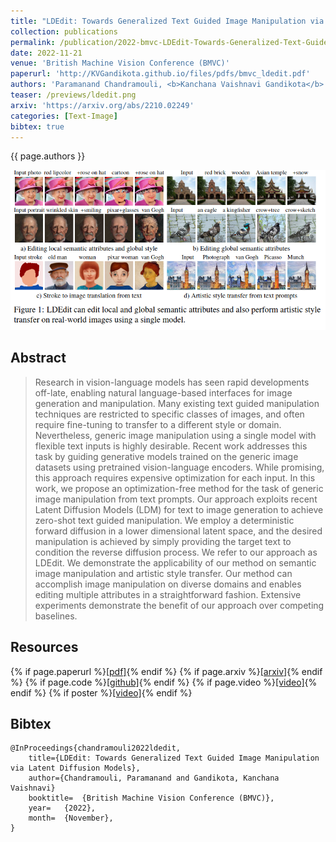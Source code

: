```yaml
---
title: "LDEdit: Towards Generalized Text Guided Image Manipulation via Latent Diffusion Models"
collection: publications
permalink: /publication/2022-bmvc-LDEdit-Towards-Generalized-Text-Guided-Image-Manipulation-via-Latent-Diffusion-Models
date: 2022-11-21
venue: 'British Machine Vision Conference (BMVC)'
paperurl: 'http://KVGandikota.github.io/files/pdfs/bmvc_ldedit.pdf'
authors: 'Paramanand Chandramouli, <b>Kanchana Vaishnavi Gandikota</b>'
teaser: /previews/ldedit.png
arxiv: 'https://arxiv.org/abs/2210.02249'
categories: [Text-Image]
bibtex: true
---
```


{{ page.authors }}

<img class="pub_teaser" src="../images/previews/ldedit.png" alt="Teaser Image" title="teaser" />

## Abstract

> Research in vision-language models has seen rapid developments off-late, enabling natural language-based interfaces for image generation and manipulation. Many existing text guided manipulation techniques are restricted to specific classes of images, and often require fine-tuning to transfer to a different style or domain. Nevertheless, generic image manipulation using a single model with flexible text inputs is highly desirable. Recent work addresses this task by guiding generative models trained on the generic image datasets using pretrained vision-language encoders. While promising, this approach requires expensive optimization for each input. In this work, we propose an optimization-free method for the task of generic image manipulation from text prompts. Our approach exploits recent Latent Diffusion Models (LDM) for text to image generation to achieve zero-shot text guided manipulation. We employ a deterministic forward diffusion in a lower dimensional latent space, and the desired manipulation is achieved by simply providing the target text to condition the reverse diffusion process. We refer to our approach as LDEdit. We demonstrate the applicability of our method on semantic image manipulation and artistic style transfer. Our method can accomplish image manipulation on diverse domains and enables editing multiple attributes in a straightforward fashion. Extensive experiments demonstrate the benefit of our approach over competing baselines. 

## Resources

{% if page.paperurl %}<a href=" {{ page.paperurl }} ">[pdf]</a>{% endif %} {% if page.arxiv %}<a href=" {{ page.arxiv }} ">[arxiv]</a>{% endif %} {% if page.code %}<a href=" {{ page.code }} ">[github]</a>{% endif %} {% if page.video %}<a href=" {{ page.video }} ">[video]</a>{% endif %} {% if poster %}<a href=" {{ page.poster }} ">[video]</a>{% endif %}

## Bibtex

    @InProceedings{chandramouli2022ldedit,
        title={LDEdit: Towards Generalized Text Guided Image Manipulation via Latent Diffusion Models},
        author={Chandramouli, Paramanand and Gandikota, Kanchana Vaishnavi}
        booktitle=	{British Machine Vision Conference (BMVC)},
        year=	{2022},
        month=	{November},
    }
